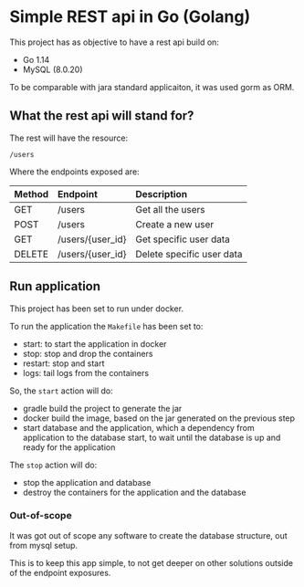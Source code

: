 # Simple REST api in Go (Golang)

This project has as objective to have a rest api build on:

- Go 1.14
- MySQL (8.0.20)

To be comparable with jara standard applicaiton, it was used gorm as ORM.

## What the rest api will stand for?

The rest will have the resource:

```
/users
```

Where the endpoints exposed are:

| Method | Endpoint | Description  |
| ---    |:------- |:-----|
|GET| /users | Get all the users |
|POST| /users | Create a new user |
|GET| /users/{user_id} | Get specific user data |
|DELETE| /users/{user_id} | Delete specific user data |

## Run application

This project has been set to run under docker.

To run the application the `Makefile` has been set to:

- start: to start the application in docker
- stop: stop and drop the containers
- restart: stop and start
- logs: tail logs from the containers

So, the `start` action will do:

- gradle build the project to generate the jar
- docker build the image, based on the jar generated on the previous step
- start database and the application, which a dependency from application to the database start, to wait until the database is up and ready for the application

The `stop` action will do:

- stop the application and database
- destroy the containers for the application and the database

### Out-of-scope

It was got out of scope any software to create the database structure, out from mysql setup.

This is to keep this app simple, to not get deeper on other solutions outside of the endpoint exposures.
